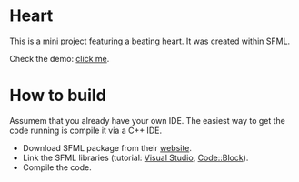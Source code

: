 # Heart
This is a mini project featuring a beating heart.
It was created within SFML.


Check the demo: [click me](https://youtu.be/U2uYO15o0P0).


# How to build
Assumem that you already have your own IDE. The easiest way to get the code running is compile it via a C++ IDE.
* Download SFML package from their [website](https://www.sfml-dev.org/download/sfml/2.5.1/).
* Link the SFML libraries (tutorial: [Visual Studio](https://www.sfml-dev.org/tutorials/2.5/start-vc.php), [Code::Block](https://www.sfml-dev.org/tutorials/2.5/start-cb.php)).
* Compile the code.
